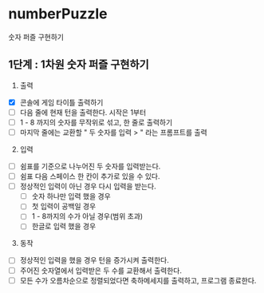# numberPuzzle

숫자 퍼즐 구현하기

## 1단계 : 1차원 숫자 퍼즐 구현하기

1. 출력

- [x] 콘솔에 게임 타이틀 출력하기
- [ ] 다음 줄에 현재 턴을 출력한다. 시작은 1부터
- [ ] 1 - 8 까지의 숫자를 무작위로 섞고, 한 줄로 출력하기
- [ ] 마지막 줄에는 교환할 " 두 숫자를 입력 > " 라는 프롬프트를 출력

2. 입력

- [ ] 쉼표를 기준으로 나누어진 두 숫자를 입력받는다.
- [ ] 쉼표 다음 스페이스 한 칸이 추가로 있을 수 있다.
- [ ] 정상적인 입력이 아닌 경우 다시 입력을 받는다.
  - [ ] 숫자 하나만 입력 했을 경우
  - [ ] 첫 입력이 공백일 경우
  - [ ] 1 - 8까지의 수가 아닐 경우(범위 초과)
  - [ ] 한글로 입력 했을 경우

3. 동작

- [ ] 정상적인 입력을 했을 경우 턴을 증가시켜 출력한다.
- [ ] 주어진 숫자열에서 입력받은 두 수를 교환해서 출력한다.
- [ ] 모든 수가 오름차순으로 정렬되었다면 축하메세지를 출력하고, 프로그램 종료한다.

